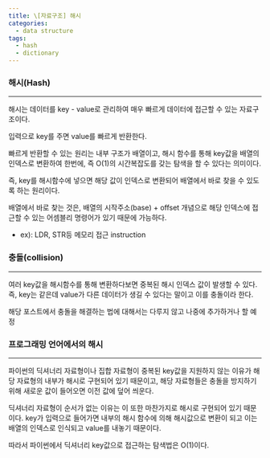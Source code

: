 ```yaml
---
title: \[자료구조] 해시
categories: 
  - data structure
tags: 
  - hash
  - dictionary
---
```


### 해시(Hash)

---

해시는 데이터를 key - value로 관리하여 매우 빠르게 데이터에 접근할 수 있는 자료구조이다. 

입력으로 key를 주면 value를 빠르게 반환한다.

빠르게 반환할 수 있는 원리는 내부 구조가 배열이고, 해시 함수를 통해 key값을 배열의 인덱스로 변환하여 한번에, 즉 O(1)의 시간복잡도를 갖는 탐색을 할 수 있다는 의미이다.

즉, key를 해시함수에 넣으면 해당 값이 인덱스로 변환되어 배열에서 바로 찾을 수 있도록 하는 원리이다. 

배열에서 바로 찾는 것은, 배열의 시작주소(base) + offset 개념으로 해당 인덱스에 접근할 수 있는 어셈블리 명령어가 있기 때문에 가능하다.

- ex): LDR, STR등 메모리 접근 instruction

### 충돌(collision)

---

여러 key값을 해시함수를 통해 변환하다보면 중복된 해시 인덱스 값이 발생할 수 있다. 즉, key는 같은데 value가 다른 데이터가 생길 수 있다는 말이고 이를 충돌이라 한다.

해당 포스트에서 충돌을 해결하는 법에 대해서는 다루지 않고 나중에 추가하거나 할 예정

### 프로그래밍 언어에서의 해시

---

파이썬의 딕셔너리 자료형이나 집합 자료형이 중복된 key값을 지원하지 않는 이유가 해당 자료형의 내부가 해시로 구현되어 있기 때문이고, 해당 자료형들은 충돌을 방지하기 위해 새로운 값이 들어오면 이전 값에 덮어 씌운다.

딕셔너리 자료형이 순서가 없는 이유는 이 또한 마찬가지로 해시로 구현되어 있기 때문이다. key가 입력으로 들어가면 내부의 해시 함수에 의해 해시값으로 변환이 되고 이는 배열의 인덱스로 인식되고 value를 내놓기 때문이다.

따라서 파이썬에서 딕셔너리 key값으로 접근하는 탐색법은 O(1)이다.